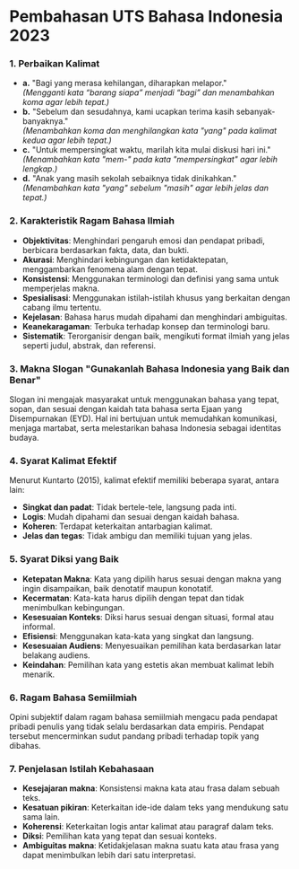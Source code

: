 # Pembahasan UTS Bahasa Indonesia 2023

### 1. Perbaikan Kalimat
   - **a.** "Bagi yang merasa kehilangan, diharapkan melapor."  
     *(Mengganti kata “barang siapa” menjadi “bagi” dan menambahkan koma agar lebih tepat.)*
   - **b.** "Sebelum dan sesudahnya, kami ucapkan terima kasih sebanyak-banyaknya."  
     *(Menambahkan koma dan menghilangkan kata "yang" pada kalimat kedua agar lebih tepat.)*
   - **c.** "Untuk mempersingkat waktu, marilah kita mulai diskusi hari ini."  
     *(Menambahkan kata "mem-" pada kata "mempersingkat" agar lebih lengkap.)*
   - **d.** "Anak yang masih sekolah sebaiknya tidak dinikahkan."  
     *(Menambahkan kata "yang" sebelum "masih" agar lebih jelas dan tepat.)*

### 2. Karakteristik Ragam Bahasa Ilmiah
   - **Objektivitas**: Menghindari pengaruh emosi dan pendapat pribadi, berbicara berdasarkan fakta, data, dan bukti.
   - **Akurasi**: Menghindari kebingungan dan ketidaktepatan, menggambarkan fenomena alam dengan tepat.
   - **Konsistensi**: Menggunakan terminologi dan definisi yang sama untuk memperjelas makna.
   - **Spesialisasi**: Menggunakan istilah-istilah khusus yang berkaitan dengan cabang ilmu tertentu.
   - **Kejelasan**: Bahasa harus mudah dipahami dan menghindari ambiguitas.
   - **Keanekaragaman**: Terbuka terhadap konsep dan terminologi baru.
   - **Sistematik**: Terorganisir dengan baik, mengikuti format ilmiah yang jelas seperti judul, abstrak, dan referensi.

### 3. Makna Slogan "Gunakanlah Bahasa Indonesia yang Baik dan Benar"
   Slogan ini mengajak masyarakat untuk menggunakan bahasa yang tepat, sopan, dan sesuai dengan kaidah tata bahasa serta Ejaan yang Disempurnakan (EYD). Hal ini bertujuan untuk memudahkan komunikasi, menjaga martabat, serta melestarikan bahasa Indonesia sebagai identitas budaya.

### 4. Syarat Kalimat Efektif
   Menurut Kuntarto (2015), kalimat efektif memiliki beberapa syarat, antara lain:
   - **Singkat dan padat**: Tidak bertele-tele, langsung pada inti.
   - **Logis**: Mudah dipahami dan sesuai dengan kaidah bahasa.
   - **Koheren**: Terdapat keterkaitan antarbagian kalimat.
   - **Jelas dan tegas**: Tidak ambigu dan memiliki tujuan yang jelas.

### 5. Syarat Diksi yang Baik
   - **Ketepatan Makna**: Kata yang dipilih harus sesuai dengan makna yang ingin disampaikan, baik denotatif maupun konotatif.
   - **Kecermatan**: Kata-kata harus dipilih dengan tepat dan tidak menimbulkan kebingungan.
   - **Kesesuaian Konteks**: Diksi harus sesuai dengan situasi, formal atau informal.
   - **Efisiensi**: Menggunakan kata-kata yang singkat dan langsung.
   - **Kesesuaian Audiens**: Menyesuaikan pemilihan kata berdasarkan latar belakang audiens.
   - **Keindahan**: Pemilihan kata yang estetis akan membuat kalimat lebih menarik.

### 6. Ragam Bahasa Semiilmiah
   Opini subjektif dalam ragam bahasa semiilmiah mengacu pada pendapat pribadi penulis yang tidak selalu berdasarkan data empiris. Pendapat tersebut mencerminkan sudut pandang pribadi terhadap topik yang dibahas.

### 7. Penjelasan Istilah Kebahasaan
   - **Kesejajaran makna**: Konsistensi makna kata atau frasa dalam sebuah teks.
   - **Kesatuan pikiran**: Keterkaitan ide-ide dalam teks yang mendukung satu sama lain.
   - **Koherensi**: Keterkaitan logis antar kalimat atau paragraf dalam teks.
   - **Diksi**: Pemilihan kata yang tepat dan sesuai konteks.
   - **Ambiguitas makna**: Ketidakjelasan makna suatu kata atau frasa yang dapat menimbulkan lebih dari satu interpretasi.
